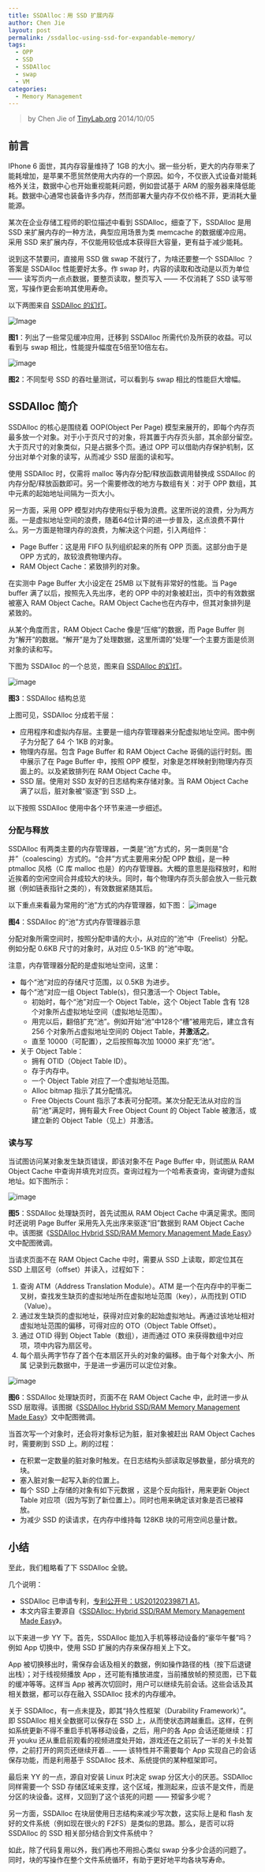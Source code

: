 ```yaml
---
title: SSDAlloc：用 SSD 扩展内存
author: Chen Jie
layout: post
permalink: /ssdalloc-using-ssd-for-expandable-memory/
tags:
  - OPP
  - SSD
  - SSDAlloc
  - swap
  - VM
categories:
  - Memory Management
---
```


> by Chen Jie of [TinyLab.org][1]
> 2014/10/05


## 前言

IPhone 6 面世，其内存容量维持了 1GB 的大小。据一些分析，更大的内存带来了能耗增加，是苹果不愿贸然使用大内存的一个原因。如今，不仅嵌入式设备对能耗格外关注，数据中心也开始重视能耗问题，例如尝试基于 ARM 的服务器来降低能耗。数据中心通常也装备许多内存，然而部署大量内存不仅价格不菲，更消耗大量能源。

某次在企业存储工程师的职位描述中看到 SSDAlloc，细查了下，SSDAlloc 是用 SSD 来扩展内存的一种方法，典型应用场景为类 memcache 的数据缓冲应用。采用 SSD 来扩展内存，不仅能用较低成本获得巨大容量，更有益于减少能耗。

说到这不禁要问，直接用 SSD 做 swap 不就行了，为啥还要整一个 SSDAlloc ？答案是 SSDAlloc 性能要好太多。作 swap 时，内容的读取和改动是以页为单位 —— 读写页内一点点数据，要整页读取，整页写入 —— 不仅消耗了 SSD 读写带宽，写操作更会影响其使用寿命。

以下两图来自 [SSDAlloc 的幻灯][2]。

![Image][3]

**图1**：列出了一些常见缓冲应用，迁移到 SSDAlloc 所需代价及所获的收益。可以看到与 swap 相比，性能提升幅度在5倍至10倍左右。


![image][4]

**图2**：不同型号 SSD 的吞吐量测试，可以看到与 swap 相比的性能巨大增幅。

## SSDAlloc 简介

SSDAlloc 的核心是围绕着 OOP(Object Per Page) 模型来展开的，即每个内存页最多放一个对象。对于小于页尺寸的对象，将其置于内存页头部，其余部分留空。大于页尺寸的对象类似，只是占据多个页。通过 OPP 可以借助内存保护机制，区分出对单个对象的读写，从而减少 SSD 层面的读和写。

使用 SSDAlloc 时，仅需将 malloc 等内存分配/释放函数调用替换成 SSDAlloc 的内存分配/释放函数即可。另一个需要修改的地方与数组有关：对于 OPP 数组，其中元素的起始地址间隔为一页大小。

另一方面，采用 OPP 模型对内存使用似乎极为浪费。这里所说的浪费，分为两方面。一是虚拟地址空间的浪费，随着64位计算的进一步普及，这点浪费不算什么。另一方面是物理内存的浪费，为解决这个问题，引入两组件：

  * Page Buffer：这是用 FIFO 队列组织起来的所有 OPP 页面。这部分由于是 OPP 方式的，故较浪费物理内存。
  * RAM Object Cache：紧致排列的对象。

在实测中 Page Buffer 大小设定在 25MB 以下就有非常好的性能。当 Page buffer 满了以后，按照先入先出序，老的 OPP 中的对象被赶出，页中的有效数据被塞入 RAM Object Cache。RAM Object Cache也在内存中，但其对象排列是紧致的。

从某个角度而言，RAM Object Cache 像是“压缩”的数据，而 Page Buffer 则为“解开”的数据。“解开”是为了处理数据，这里所谓的“处理”一个主要方面是侦测对象的读和写。

下图为 SSDAlloc 的一个总览，图来自 [SSDAlloc 的幻灯][2]。

![image][5]

**图3**：SSDAlloc 结构总览


上图可见，SSDAlloc 分成若干层：

  * 应用程序和虚拟内存层。主要是一组内存管理器来分配虚拟地址空间。图中例子为分配了 64 个 1KB 的对象。
  * 物理内存层。包含 Page Buffer 和 RAM Object Cache 哥倆的运行时刻。图中展示了在 Page Buffer 中，按照 OPP 模型，对象是怎样映射到物理内存页面上的。以及紧致排列在 RAM Object Cache 中。
  * SSD 层。使用对 SSD 友好的日志结构来存储对象。当 RAM Object Cache 满了以后，脏对象被“驱逐”到 SSD 上。

以下按照 SSDAlloc 使用中各个环节来进一步细述。

### 分配与释放

SSDAlloc 有两类主要的内存管理器，一类是“池”方式的，另一类则是“合并”（coalescing）方式的。“合并”方式主要用来分配 OPP 数组，是一种 ptmalloc 风格（C 库 malloc 也是）的内存管理器。大概的意思是指释放时，和附近挨着的空闲空间合并成较大的块头。同时，每个物理内存页头部会放入一些元数据（例如链表指针之类的），有效数据紧随其后。

以下重点来看最为常用的“池”方式的内存管理器，如下图： ![image][6]

**图4**：SSDAlloc 的“池”方式内存管理器示意


分配对象所需空间时，按照分配申请的大小，从对应的“池”中（Freelist）分配。例如分配 0.6KB 尺寸的对象时，从对应 0.5-1KB 的“池”中取。

注意，内存管理器分配的是虚拟地址空间，这里：

  * 每个“池”对应的存储尺寸范围，以 0.5KB 为进步。
  * 每个“池”对应一组 Object Table(s)，但只激活一个 Object Table。
      * 初始时，每个“池”对应一个 Object Table，这个 Object Table 含有 128 个对象所占虚拟地址空间（虚拟地址范围）。
      * 用完以后，翻倍扩充“池”。例如开始“池”中128个“槽”被用完后，建立含有 256 个对象所占虚拟地址空间的 Object Table，**并激活之**。
      * 直至 10000（可配置），之后按照每次加 10000 来扩充“池”。
  * 关于 Object Table：
      * 拥有 OTID（Object Table ID）。
      * 存于内存中。
      * 一个 Object Table 对应了一个虚拟地址范围。
      * Alloc bitmap 指示了其分配情况。
      * Free Objects Count 指示了本表可分配项。某次分配无法从对应的当前“池”满足时，拥有最大 Free Object Count 的 Object Table 被激活，或建立新的 Object Table（见上）并激活。

### 读与写

当试图访问某对象发生缺页错误，即该对象不在 Page Buffer 中，则试图从 RAM Object Cache 中查询并填充对应页。查询过程为一个哈希表查询，查询键为虚拟地址。如下图所示：

![image][7]

**图5**：SSDAlloc 处理缺页时，首先试图从 RAM Object Cache 中满足需求。图同时还说明 Page Buffer 采用先入先出序来驱逐“旧”数据到 RAM Object Cache 中。该图据《[SSDAlloc Hybrid SSD/RAM Memory Management Made Easy][8]》文中配图微调。

当请求页面不在 RAM Object Cache 中时，需要从 SSD 上读取，即定位其在 SSD 上扇区号（offset）并读入，过程如下：

  1. 查询 ATM（Address Translation Module）。ATM 是一个在内存中的平衡二叉树，查找发生缺页的虚拟地址所在虚拟地址范围（key），从而找到 OTID（Value）。
  2. 通过发生缺页的虚拟地址，获得对应对象的起始虚拟地址。再通过该地址相对虚拟地址范围的偏移，可得对应的 OTO（Object Table Offset）。
  3. 通过 OTID 得到 Object Table（数组），进而通过 OTO 来获得数组中对应项，项中内容为扇区号。
  4. 每个扇头两字节存了首个在本扇区开头的对象的偏移。由于每个对象大小、所属 记录到元数据中，于是进一步遍历可以定位对象。

![image][9]

**图6**：SSDAlloc 处理缺页时，页面不在 RAM Object Cache 中，此时进一步从 SSD 层取得。该图据《[SSDAlloc Hybrid SSD/RAM Memory Management Made Easy][8]》文中配图微调。

当首次写一个对象时，还会将对象标记为脏，脏对象被赶出 RAM Object Caches时，需要刷到 SSD 上。刷的过程：

  * 在积累一定数量的脏对象时触发。在日志结构头部读取足够数量，部分填充的块。
  * 塞入脏对象一起写入新的位置上。
  * 每个 SSD 上存储的对象有如下元数据 ，这是个反向指针，用来更新 Object Table 对应项（因为写到了新位置上）。同时也用来确定该对象是否已被释放。
  * 为减少 SSD 的读请求，在内存中维持每 128KB 块的可用空间总量计数。

## 小结

至此，我们粗略看了下 SSDAlloc 全貌。

几个说明：

  * SSDAlloc 已申请专利，[专利公开号：US20120239871 A1][10]。
  * 本文内容主要源自《[SSDAlloc: Hybrid SSD/RAM Memory Management Made Easy][8]》。

以下来进一步 YY 下。首先，SSDAlloc 能加入手机等移动设备的“豪华午餐”吗？例如 App 切换中，使用 SSD 扩展的内存来保存相关上下文。

App 被切换移出时，需保存会话及相关的数据，例如操作路径的栈（按下后退键出栈）；对于线视频播放 App ，还可能有播放进度，当前播放帧的预览图，已下载的缓冲等等。这样当 App 被再次切回时，用户可以继续先前会话。这些会话及其相关数据，都可以存在融入 SSDAlloc 技术的内存缓冲。

关于 SSDAlloc，有一点未提及，即其“持久性框架（Durability Framework）”。即 SSDAlloc 相关全数据可以保存在 SSD 上，从而使状态跨越重启。这样，在例如系统更新不得不重启手机等移动设备，之后，用户的各 App 会话还能继续：打开 youku 还从重启前观看的视频进度处开始，游戏还在之前玩了一半的关卡处暂停，之前打开的网页还继续开着&#8230; —— 该特性并不需要每个 App 实现自己的会话保存功能，而是利用基于 SSDAlloc 技术、系统提供的某种框架即可。

最后来 YY 的一点，源自对安装 Linux 时决定 swap 分区大小的厌恶。SSDAlloc 同样需要一个 SSD 存储区域来支撑，这个区域，推测起来，应该不是文件，而是分区的块设备。这样，又回到了这个该死的问题 —— 预留多少呢？

另一方面，SSDAlloc 在块层使用日志结构来减少写次数，这实际上是和 flash 友好的文件系统（例如现在很火的 F2FS）是类似的思路。那么，是否可以将 SSDAlloc 的 SSD 相关部分结合到文件系统中？

如此，除了代码复用以外，我们再也不用担心类似 swap 分多少合适的问题了。同时，块的写操作在整个文件系统循环，有助于更好地平均各块写寿命。





 [1]: http://tinylab.org
 [2]: http://www.cs.princeton.edu/~abadam/papers/ssdalloc_slides.pdf
 [3]: /wp-content/uploads/2014/10/SSDAlloc-result.jpg
 [4]: /wp-content/uploads/2014/10/SSDAlloc-thtoughtput-bench.jpg
 [5]: /wp-content/uploads/2014/10/SSDAlloc-overview.jpg
 [6]: /wp-content/uploads/2014/10/SSDAlloc-alloc-pool.jpg
 [7]: /wp-content/uploads/2014/10/SSDAlloc-rw-swap1.jpg
 [8]: http://www.cs.princeton.edu/~abadam/papers/ssdalloc.pdf
 [9]: /wp-content/uploads/2014/10/SSDAlloc-rw-swap2.jpg
 [10]: http://www.google.com/patents/US20120239871
